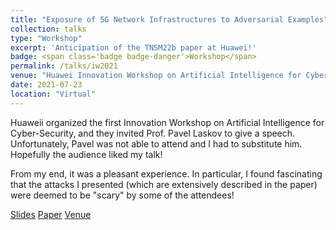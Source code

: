 ```yaml
---
title: "Exposure of 5G Network Infrastructures to Adversarial Examples"
collection: talks
type: "Workshop"
excerpt: 'Anticipation of the TNSM22b paper at Huawei!'
badge: <span class='badge badge-danger'>Workshop</span> 
permalink: /talks/iw2021
venue: "Huawei Innovation Workshop on Artificial Intelligence for Cyber-Security"
date: 2021-07-23
location: "Virtual"
---
```

 
Huaweii organized the first Innovation Workshop on Artificial Intelligence for Cyber-Security, and they invited Prof. Pavel Laskov to give a speech. Unfortunately, Pavel was not able to attend and I had to substitute him. Hopefully the audience liked my talk!

From my end, it was a pleasant experience. In particular, I found fascinating that the attacks I presented (which are extensively described in the paper) were deemed to be "scary" by some of the attendees!

<a class="btn btn-outline-primary my-1 mr-1 btn-sm" href="https://gioapru.github.io/files/talks/iw21" target="_blank" rel="noopener">Slides</a>
<a class="btn btn-outline-primary my-1 mr-1 btn-sm" href="https://gioapru.github.io/publications/tnsm22b" target="_blank" rel="noopener">Paper</a>
<a class="btn btn-outline-primary my-1 mr-1 btn-sm" href="https://ai4sec.net/IW2021" target="_blank" rel="noopener">Venue</a>

